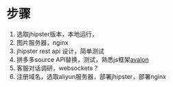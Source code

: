 # 步骤

1. 选取jhipster版本，本地运行，
2. 图片服务器，nginx
3. jhipster rest api 设计，简单测试
4. 拼多多source API替换，测试，熟悉js框架[avalon](https://github.com/RubyLouvre/avalon)
5. 客服对话调研，websockets？
6. 注册域名，选取aliyun服务器，部署jhipster，部署nginx
